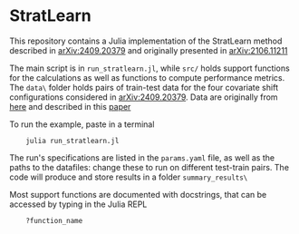 # StratLearn

This repository contains a Julia implementation of the StratLearn method described in [arXiv:2409.20379](https://arxiv.org/abs/2409.20379) and originally presented in [arXiv:2106.11211](https://ui.adsabs.harvard.edu/abs/2021arXiv210611211A/abstract)

The main script is in `run_stratlearn.jl`, while `src/` holds support functions for the calculations as well as functions to compute performance metrics.
The `data\` folder holds pairs of train-test data for the four covariate shift configurations considered in [arXiv:2409.20379](https://arxiv.org/abs/2409.20379).
Data are originally from 
[here](https://github.com/jfcrenshaw/pzflow/blob/main/pzflow/example_files/galaxy-data.pkl) and described in this 
[paper](https://ui.adsabs.harvard.edu/abs/2022PASP..134d4501S/abstract)

To run the example, paste in a terminal
```
    julia run_stratlearn.jl
```

The run's specifications are listed in the `params.yaml` file, as well as the paths to the datafiles: change these to run on different test-train pairs.
The code will produce and store results in a folder `summary_results\`

Most support functions are documented with docstrings, that can be accessed by typing in the Julia REPL
```
    ?function_name
```
